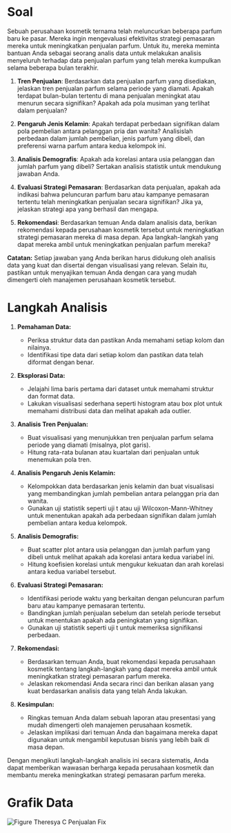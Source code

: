 # Soal 

Sebuah perusahaan kosmetik ternama telah meluncurkan beberapa parfum baru ke pasar. Mereka ingin mengevaluasi efektivitas strategi pemasaran mereka untuk meningkatkan penjualan parfum. Untuk itu, mereka meminta bantuan Anda sebagai seorang analis data untuk melakukan analisis menyeluruh terhadap data penjualan parfum yang telah mereka kumpulkan selama beberapa bulan terakhir.

1. **Tren Penjualan**: Berdasarkan data penjualan parfum yang disediakan, jelaskan tren penjualan parfum selama periode yang diamati. Apakah terdapat bulan-bulan tertentu di mana penjualan meningkat atau menurun secara signifikan? Apakah ada pola musiman yang terlihat dalam penjualan?

2. **Pengaruh Jenis Kelamin**: Apakah terdapat perbedaan signifikan dalam pola pembelian antara pelanggan pria dan wanita? Analisislah perbedaan dalam jumlah pembelian, jenis parfum yang dibeli, dan preferensi warna parfum antara kedua kelompok ini.

3. **Analisis Demografis**: Apakah ada korelasi antara usia pelanggan dan jumlah parfum yang dibeli? Sertakan analisis statistik untuk mendukung jawaban Anda.

4. **Evaluasi Strategi Pemasaran**: Berdasarkan data penjualan, apakah ada indikasi bahwa peluncuran parfum baru atau kampanye pemasaran tertentu telah meningkatkan penjualan secara signifikan? Jika ya, jelaskan strategi apa yang berhasil dan mengapa.

5. **Rekomendasi**: Berdasarkan temuan Anda dalam analisis data, berikan rekomendasi kepada perusahaan kosmetik tersebut untuk meningkatkan strategi pemasaran mereka di masa depan. Apa langkah-langkah yang dapat mereka ambil untuk meningkatkan penjualan parfum mereka?

**Catatan:** Setiap jawaban yang Anda berikan harus didukung oleh analisis data yang kuat dan disertai dengan visualisasi yang relevan. Selain itu, pastikan untuk menyajikan temuan Anda dengan cara yang mudah dimengerti oleh manajemen perusahaan kosmetik tersebut.

# Langkah Analisis
1. **Pemahaman Data:**
   - Periksa struktur data dan pastikan Anda memahami setiap kolom dan nilainya.
   - Identifikasi tipe data dari setiap kolom dan pastikan data telah diformat dengan benar.

2. **Eksplorasi Data:**
   - Jelajahi lima baris pertama dari dataset untuk memahami struktur dan format data.
   - Lakukan visualisasi sederhana seperti histogram atau box plot untuk memahami distribusi data dan melihat apakah ada outlier.

3. **Analisis Tren Penjualan:**
   - Buat visualisasi yang menunjukkan tren penjualan parfum selama periode yang diamati (misalnya, plot garis).
   - Hitung rata-rata bulanan atau kuartalan dari penjualan untuk menemukan pola tren.

4. **Analisis Pengaruh Jenis Kelamin:**
   - Kelompokkan data berdasarkan jenis kelamin dan buat visualisasi yang membandingkan jumlah pembelian antara pelanggan pria dan wanita.
   - Gunakan uji statistik seperti uji t atau uji Wilcoxon-Mann-Whitney untuk menentukan apakah ada perbedaan signifikan dalam jumlah pembelian antara kedua kelompok.

5. **Analisis Demografis:**
   - Buat scatter plot antara usia pelanggan dan jumlah parfum yang dibeli untuk melihat apakah ada korelasi antara kedua variabel ini.
   - Hitung koefisien korelasi untuk mengukur kekuatan dan arah korelasi antara kedua variabel tersebut.

6. **Evaluasi Strategi Pemasaran:**
   - Identifikasi periode waktu yang berkaitan dengan peluncuran parfum baru atau kampanye pemasaran tertentu.
   - Bandingkan jumlah penjualan sebelum dan setelah periode tersebut untuk menentukan apakah ada peningkatan yang signifikan.
   - Gunakan uji statistik seperti uji t untuk memeriksa signifikansi perbedaan.

7. **Rekomendasi:**
   - Berdasarkan temuan Anda, buat rekomendasi kepada perusahaan kosmetik tentang langkah-langkah yang dapat mereka ambil untuk meningkatkan strategi pemasaran parfum mereka.
   - Jelaskan rekomendasi Anda secara rinci dan berikan alasan yang kuat berdasarkan analisis data yang telah Anda lakukan.

8. **Kesimpulan:**
   - Ringkas temuan Anda dalam sebuah laporan atau presentasi yang mudah dimengerti oleh manajemen perusahaan kosmetik.
   - Jelaskan implikasi dari temuan Anda dan bagaimana mereka dapat digunakan untuk mengambil keputusan bisnis yang lebih baik di masa depan.

Dengan mengikuti langkah-langkah analisis ini secara sistematis, Anda dapat memberikan wawasan berharga kepada perusahaan kosmetik dan membantu mereka meningkatkan strategi pemasaran parfum mereka.

 # Grafik Data
 ![Figure Theresya C Penjualan Fix](https://github.com/theresyacly/datanalispenjualan/assets/167269488/1d4d3e05-09cb-4a95-94dc-684e87053b5d)
